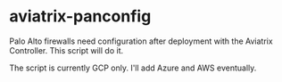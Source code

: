 # aviatrix-panconfig
Palo Alto firewalls need configuration after deployment with the Aviatrix Controller. This script will do it.

The script is currently GCP only.
I'll add Azure and AWS eventually.
